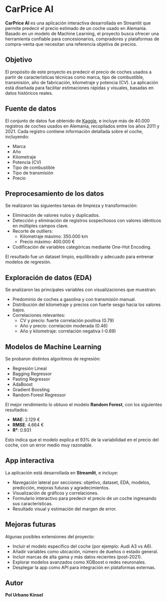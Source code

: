 # CarPrice AI

**CarPrice AI** es una aplicación interactiva desarrollada en Streamlit que permite predecir el precio estimado de un coche usado en Alemania. Basado en un modelo de Machine Learning, el proyecto busca ofrecer una herramienta confiable para concesionarios, compradores y plataformas de compra-venta que necesitan una referencia objetiva de precios.

## Objetivo

El propósito de este proyecto es predecir el precio de coches usados a partir de características técnicas como marca, tipo de combustible, transmisión, año de fabricación, kilometraje y potencia (CV). La aplicación está diseñada para facilitar estimaciones rápidas y visuales, basadas en datos históricos reales.

## Fuente de datos

El conjunto de datos fue obtenido de [Kaggle](https://www.kaggle.com/datasets/ander289386/cars-germany), e incluye más de 40.000 registros de coches usados en Alemania, recopilados entre los años 2011 y 2021. Cada registro contiene información detallada sobre el coche, incluyendo:

- Marca
- Año
- Kilometraje
- Potencia (CV)
- Tipo de combustible
- Tipo de transmisión
- Precio

## Preprocesamiento de los datos

Se realizaron las siguientes tareas de limpieza y transformación:

- Eliminación de valores nulos y duplicados.
- Detección y eliminación de registros sospechosos con valores idénticos en múltiples campos clave.
- Recorte de outliers:
  - Kilometraje máximo: 350.000 km
  - Precio máximo: 400.000 €
- Codificación de variables categóricas mediante One-Hot Encoding.

El resultado fue un dataset limpio, equilibrado y adecuado para entrenar modelos de regresión.

## Exploración de datos (EDA)

Se analizaron las principales variables con visualizaciones que muestran:

- Predominio de coches a gasolina y con transmisión manual.
- Distribución del kilometraje y precios con fuerte sesgo hacia los valores bajos.
- Correlaciones relevantes:
  - CV y precio: fuerte correlación positiva (0.79)
  - Año y precio: correlación moderada (0.46)
  - Año y kilometraje: correlación negativa (-0.69)

## Modelos de Machine Learning

Se probaron distintos algoritmos de regresión:

- Regresión Lineal
- Bagging Regressor
- Pasting Regressor
- AdaBoost
- Gradient Boosting
- Random Forest Regressor

El mejor rendimiento lo obtuvo el modelo **Random Forest**, con los siguientes resultados:

- **MAE**: 2.129 €
- **RMSE**: 4.664 €
- **R²**: 0.931

Esto indica que el modelo explica el 93% de la variabilidad en el precio del coche, con un error medio muy razonable.

## App interactiva

La aplicación está desarrollada en **Streamlit**, e incluye:

- Navegación lateral por secciones: objetivo, dataset, EDA, modelos, predicción, mejoras futuras y agradecimientos.
- Visualización de gráficos y correlaciones.
- Formulario interactivo para predecir el precio de un coche ingresando sus características.
- Resultado visual y estimación del margen de error.

## Mejoras futuras

Algunas posibles extensiones del proyecto:

- Incluir el modelo específico del coche (por ejemplo: Audi A3 vs A6).
- Añadir variables como ubicación, número de dueños o estado general.
- Incluir marcas de alta gama y más datos recientes (post-2021).
- Explorar modelos avanzados como XGBoost o redes neuronales.
- Desplegar la app como API para integración en plataformas externas.

## Autor


**Pol Urbano Kinsel**  